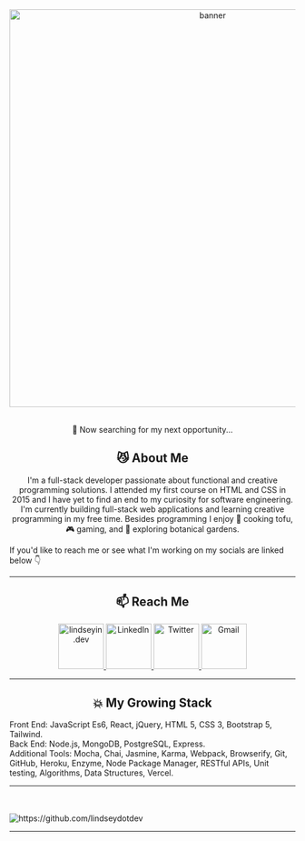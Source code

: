 

<div align="center">
  <img src="https://gyazo.com/ecbd3d4522b87339eaa7e7b58927a952.png" alt="banner" width="700px"/>
</div>
<br>
<p align="center">🔎 Now searching for my next opportunity...</p>


<h2 align="center"> 😼 About Me </h2>
<p align="center">
  I'm a full-stack developer passionate about functional and creative programming solutions. 
  I attended my first course on HTML and CSS in 2015 and I have yet to find an end to my curiosity for software engineering. 
  I'm currently building full-stack web applications and learning creative programming in my free time. 
  Besides programming I enjoy 🌱 cooking tofu, 🎮 gaming, and 🌸 exploring botanical gardens.

If you'd like to reach me or see what I'm working on my socials are linked below 👇
  
 <hr>
<h2  align="center">📫 Reach Me </h2>
<p align="center">
   <a href="https://lindseyin.dev/">
  <img src="https://gyazo.com/25046b9bd3c7f9fb33795a2cf95b3a00.gif" width="80px" title="lindseyin.dev" />
</a>

<a target="_blank" href="https://www.linkedin.com/in/lindsey-dinkel">
  <img src="https://edent.github.io/SuperTinyIcons/images/svg/linkedin.svg" width="80px" title="LinkedIn"/>
</a>
<a target="_blank" href="https://twitter.com/lindseyindev">
  <img src="https://edent.github.io/SuperTinyIcons/images/svg/twitter.svg" width="80px" title="Twitter"/>
</a>
<a href="mailto:lindseyindev@gmail.com?subject=Hello%20Lindsey,%20From%20Github">
  <img src="https://edent.github.io/SuperTinyIcons/images/svg/gmail.svg" width="80px" title="Gmail" />
</a>
 
 <hr>

<h2 align="center"> 💥 My Growing Stack</h2>
Front End: JavaScript Es6, React, jQuery, HTML 5, CSS 3, Bootstrap 5, Tailwind.
<br>
Back End: Node.js, MongoDB, PostgreSQL, Express.
<br>
Additional Tools: Mocha, Chai, Jasmine, Karma, Webpack, Browserify, Git, GitHub, Heroku, Enzyme, Node Package Manager, RESTful APIs, Unit testing, Algorithms, Data Structures, Vercel.



</p>
<hr>
 <br> <br>
  <img src="https://komarev.com/ghpvc/?username=lindseydotdev" alt="https://github.com/lindseydotdev" />
</p>

<hr>
